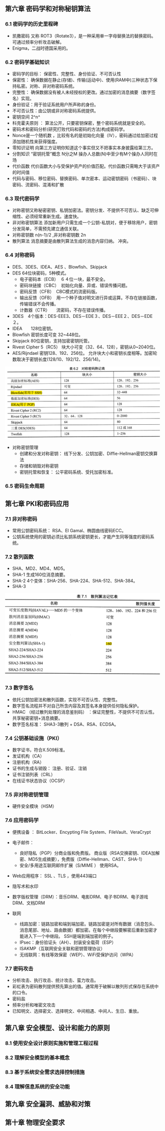 

## 第六章 密码学和对称秘钥算法

### 6.1 密码学的历史里程碑

- 凯撒密码  又称 ROT3（Rotate3），是一种采用单一字母替换法的替换密码。可通过频率分析攻击破解。
- Enigma，二战时德国采用的。

### 6.2 密码学基础知识

- 密码学的目标： 保密性、完整性、身份验证、不可否认性
- 保密性：  确保数据在静止(存储)、传输(运动中)、使用(RAM中)三种状态下保持私密。对称、非对称密码系统。
- 完整性：  确保数据没有被人未经授权的更改。通过加密的消息摘要（数字签名）实现。
- 身份验证：用于验证系统用户所声称的身份。
- 不可否认性：由公钥或非对称密码系统提供。
- 密钥空间   2^n^ 
- 科克霍夫原则 ：  算法公开，只要密钥保密，整个密码系统就是安全的。
- 密码术和密码分析(研究打败代码和密码的方法)构成密码学。
- Nonce是一个随机数 ，比较有名的是初始化向量（IV），密码通过给加密过程添加随机性来获得强度。
- 零知识证明   向第三方证明你知道这个事实但又不把事实本身披露给第三方。
- 分割知识   “密钥托管”概念   N分之M 操办人总数(N)中至少有M个操办人同时在场
- 代价函数  代价函数大小与受保护资产的价值匹配。代价函数只需略大于该资产的时间值
- 代码与密码、移位密码、替换密码、单次密本、运动密钥密码（书密码）、块密码、流密码、混淆和扩散

### 6.3 现代密码学

- 对称密钥又称秘密密钥、私钥加密法。密钥分发、不提供不可否认、缺乏可伸缩性、必须经常重新生成。速度快。
- 非对称密钥算法  添加新用户只需生成一个公钥-私钥对，便于移除用户，密钥分发简单，不需预先建立通信关联。
- 对称密钥数  n(n-1)/2 ,非对称密钥数 2n
- 散列算法     消息摘要是由散列算法生成的消息内容归纳。  冲突。



### 6.4 对称密码

- DES、3DES、IDEA、AES 、Blowfish、Skipjack
- DES 64位块密码，5种模式。
  - 电子密码本（ECB）　６４位一块，最不安全。
  - 密码块链接（CBC）　初始化向量、异或、错误传播问题。
  - 密码反馈（CFB）　CBC模式的流密码版。
  - 输出反馈（OFB）　用一个种子值对明文进行异或运算。不存在链接函数，传输错误不会传播。
  - 计数器（CTR）　　流密码，不存在错误传播。
- 3DES　4个版本：DES-EEE3、DES－EDE３、DES－EEE２、DES－EDE２。
- IDEA　　128位密钥。
- Blowfish   密钥长度可变 32~448位。
- Skipjack   80位密钥，支持加密密钥托管。
- Rivest Cipher 5（RC5） 块大小可变（32、64、128），密钥从0~2040位。
- AES/Rijndael  密钥128、192、256位。 允许块大小和密钥长度相等。加密轮数取决于密钥长度(128/10、192/12、256/14)。

![image](../../../static/blogs/image-20220804142752927.png)

- 对称密钥管理
  - 创建和分发对称密钥： 线下分发、公钥加密、Diffie-Hellman密钥交换算法
  - 存储和销毁对称密钥
  - 密钥托管和恢复：  公平密码系统、受托加密标准。

### 6.5 密码生命周期




## 第七章 PKI和密码应用

### 7.1 非对称密码

- 常用公钥密码系统： RSA、El Gamal、椭圆曲线密码ECC。
- 公钥系统使用的密钥必须比私钥系统密钥更长，才能产生同等强度的密码系统。

### 7.2 散列函数

- SHA、MD2、MD4、MD5。
- SHA-1 生成160位消息摘要。
- SHA-2 4个变体：SHA-256、SHA-224、SHA-512、SHA-384。
- SHA-3

![image](../../../static/blogs/image-20220805141223260.png)

### 7.3 数字签名

- 依托公钥加密法和散列函数，实现不可否认性、完整性。
- 数字签名流程并不对自己所含内容及其签名本身提供任何隐私保护。
- HMAC （经过散列处理的消息鉴别码） ：保证完整性，不提供不可否认性。 共享秘密密钥+消息摘要。
- 数字签名标准： SHA3-3散列 + DSA、RSA、ECDSA。

### 7.4 公钥基础设施（PKI）

- 数字证书，符合X.509标准。
- 发证机构（CA） 
- 注册机构（RA）
- 证书的生成与销毁： 注册、验证、注销
- 证书注销列表（CRL）
- 在线证书状态协议（OCSP）

### 7.5 非对称密钥管理

- 硬件安全模块（HSM）

### 7.6 应用密码学

- 便携设备 ：  BitLocker、Encypting File System、FileVault、VeraCrypt

- 电子邮件：
  - 良好隐私（PGP）分商业版和免费版。 商业版（RSA交换密钥、IDEA加解密、MD5生成摘要），免费版（Diffie-Hellman、CAST、SHA-1）
  - 安全/多用途互联网邮件扩展（S/MIME ） 使用RSA。
- Web应用程序：  SSL 、TLS ，使用443端口
- 隐写术和水印
- 数字版权管理（DRM）：音乐DRM、电影DRM、电子书DRM、电子游戏DRM、文档DRM
- 联网
  - 线路加密：链路加密和端到端加密。链路加密是对所有数据（消息包头、消息尾部、地址、路由数据）都加密。在每个中继段要解密后重新加密才能进入下一个中继段。   SSH是端到端加密的例子。
  - IPsec：身份验证头（AH）、封装安全载荷（ESP）
  - ISAKMP（互联网安全关联和密钥管理协议）
  - 无线联网：有线等效保密（WEP）、WiFi受保护访问（WPA）

### 7.7 密码攻击

- 分析攻击、执行攻击、统计攻击、蛮力攻击。
- 彩虹表为密码散列提供预先算出的值。通常用于破解以散列形式保存在系统中的口令。
- 密码盐
- 频率分析和唯密文攻击
- 已知明文、选择密文、选择明文、中间相遇、中间人、生日、重放。


## 第八章 安全模型、设计和能力的原则

### 8.1 使用安全设计原则实施和管理工程过程

### 8.2 理解安全模型的基本概念

### 8.3 基于系统安全需求选择控制措施

### 8.4 理解信息系统的安全功能

## 第九章 安全漏洞、威胁和对策

## 第十章 物理安全要求




